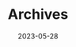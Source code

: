---
title: "Archives"
date: 2023-05-28
layout: "archives"
slug: "archives"
menu:
    main:
        weight: 40
        params: 
            icon: archives
---